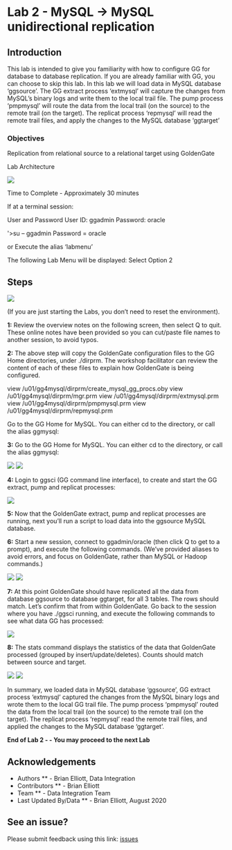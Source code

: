 #  Lab 2 -  MySQL  -> MySQL unidirectional replication

## Introduction

This lab is intended to give you familiarity with how to configure GG for database to database replication. If you are already familiar with GG, you can choose to skip this lab.
In this lab we will load data in MySQL database ‘ggsource’. The GG extract process ‘extmysql’ will
capture the changes from MySQL’s binary logs and write them to the local trail file. The pump process
‘pmpmysql’ will route the data from the local trail (on the source) to the remote trail (on the target). The replicat process ‘repmysql’ will read the remote trail files, and apply the changes to the MySQL database ‘ggtarget’

### Objectives
Replication from relational source to a relational target using GoldenGate

Lab Architecture

  ![](./images/image200_1.png)

Time to Complete -
Approximately 30 minutes

If at a terminal session:

User and Password
User ID: ggadmin
Password:  oracle

'>su – ggadmin
Password = oracle

or Execute the alias ‘labmenu’

The following Lab Menu will be displayed:
Select Option 2

## Steps

  ![](./images/a_labmenu2.png)

(If you are just starting the Labs, you don’t need to reset the environment).

**1:** Review the overview notes on the following screen, then select Q to quit. These online notes have been provided so you can cut/paste file names to another session, to avoid typos.


**2:** The above step will copy the GoldenGate configuration files to the GG Home directories, under ./dirprm. The workshop facilitator can review the content of each of these files to explain how GoldenGate is being configured.

view /u01/gg4mysql/dirprm/create_mysql_gg_procs.oby
view /u01/gg4mysql/dirprm/mgr.prm
view /u01/gg4mysql/dirprm/extmysql.prm
view /u01/gg4mysql/dirprm/pmpmysql.prm
view /u01/gg4mysql/dirprm/repmysql.prm

Go to the GG Home for MySQL. You can either cd to the directory, or call the alias ggmysql:

**3:** Go to the GG Home for MySQL. You can either cd to the directory, or call the alias ggmysql:

  ![](./images/a_2.png)
  ![](./images/a3.png)

**4:** Login to ggsci (GG command line interface), to create and start the GG extract, pump and replicat
processes:

  ![](./images/a4.png)

**5:** Now that the GoldenGate extract, pump and replicat processes are running, next you’ll run a script to load data into the ggsource MySQL database.

**6:** Start a new session, connect to ggadmin/oracle (then click Q to get to a prompt), and execute the following commands. (We’ve provided aliases to avoid errors, and focus on GoldenGate, rather than MySQL or Hadoop commands.)

   ![](./images/a5.png)
   ![](./images/a6.png)

**7:** At this point GoldenGate should have replicated all the data from database ggsource to database
ggtarget, for all 3 tables. The rows should match. Let’s confirm that from within GoldenGate. Go back to the session where you have ./ggsci running, and execute the following commands to see what data GG has processed:

   ![](./images/a7.png)

**8:** The stats command displays the statistics of the data that GoldenGate processed (grouped by insert/update/deletes). Counts should match between source and target.

  ![](./images/a8.png)
  ![](./images/a9.png)


In summary, we loaded data in MySQL database ‘ggsource’, GG extract process ‘extmysql’ captured the changes from the MySQL binary logs and wrote them to the local GG trail file. The pump process
‘pmpmysql’ routed the data from the local trail (on the source) to the remote trail (on the target). The replicat process ‘repmysql’ read the remote trail files, and applied the changes to the MySQL database ‘ggtarget’.


**End of Lab 2 - - You may proceed to the next Lab**

## Acknowledgements

  * Authors ** - Brian Elliott, Data Integration
  * Contributors ** - Brian Elliott
  * Team ** - Data Integration Team
  * Last Updated By/Data ** - Brian Elliott, August 2020

## See an issue?

Please submit feedback using this link: [issues](https://github.com/oracle/learning-library/issues) 
  

